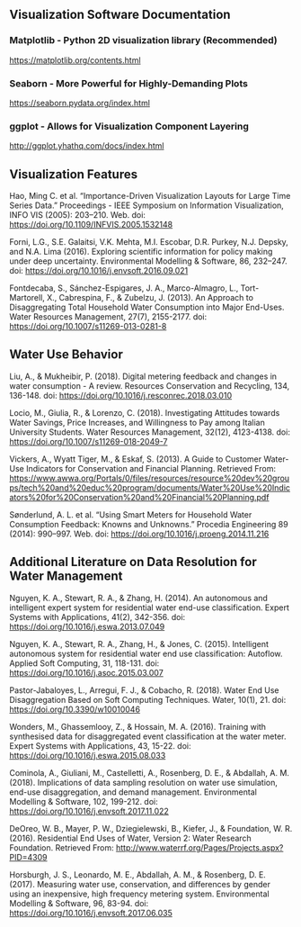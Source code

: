 ## Visualization Software Documentation

### Matplotlib - Python 2D visualization library (Recommended)

https://matplotlib.org/contents.html

### Seaborn - More Powerful for Highly-Demanding Plots

https://seaborn.pydata.org/index.html

### ggplot - Allows for Visualization Component Layering

http://ggplot.yhathq.com/docs/index.html




## Visualization Features

Hao, Ming C. et al. “Importance-Driven Visualization Layouts for Large Time Series Data.” Proceedings - IEEE Symposium on Information Visualization, INFO VIS (2005): 203–210. Web. doi: https://doi.org/10.1109/INFVIS.2005.1532148

Forni, L.G., S.E. Galaitsi, V.K. Mehta, M.I. Escobar, D.R. Purkey, N.J. Depsky, and N.A. Lima (2016). Exploring scientific information for policy making under deep uncertainty. Environmental Modelling & Software, 86, 232–247. doi: https://doi.org/10.1016/j.envsoft.2016.09.021

Fontdecaba, S., Sánchez-Espigares, J. A., Marco-Almagro, L., Tort-Martorell, X., Cabrespina, F., & Zubelzu, J. (2013). An Approach to Disaggregating Total Household Water Consumption into Major End-Uses. Water Resources Management, 27(7), 2155-2177. doi: https://doi.org/10.1007/s11269-013-0281-8



## Water Use Behavior

Liu, A., & Mukheibir, P. (2018). Digital metering feedback and changes in water consumption - A review. Resources Conservation and Recycling, 134, 136-148. doi: https://doi.org/10.1016/j.resconrec.2018.03.010

Locio, M., Giulia, R., & Lorenzo, C. (2018). Investigating Attitudes towards Water Savings, Price Increases, and Willingness to Pay among Italian University Students. Water Resources Management, 32(12), 4123-4138. doi: https://doi.org/10.1007/s11269-018-2049-7

Vickers, A., Wyatt Tiger, M., & Eskaf, S. (2013). A Guide to Customer Water-Use Indicators for Conservation and Financial Planning. Retrieved From: https://www.awwa.org/Portals/0/files/resources/resource%20dev%20groups/tech%20and%20educ%20program/documents/Water%20Use%20Indicators%20for%20Conservation%20and%20Financial%20Planning.pdf

Sønderlund, A. L. et al. “Using Smart Meters for Household Water Consumption Feedback: Knowns and Unknowns.” Procedia Engineering 89 (2014): 990–997. Web. doi: https://doi.org/10.1016/j.proeng.2014.11.216


## Additional Literature on Data Resolution for Water Management 

Nguyen, K. A., Stewart, R. A., & Zhang, H. (2014). An autonomous and intelligent expert system for residential water end-use classification. Expert Systems with Applications, 41(2), 342-356. doi: https://doi.org/10.1016/j.eswa.2013.07.049

Nguyen, K. A., Stewart, R. A., Zhang, H., & Jones, C. (2015). Intelligent autonomous system for residential water end use classification: Autoflow. Applied Soft Computing, 31, 118-131. doi: https://doi.org/10.1016/j.asoc.2015.03.007

Pastor-Jabaloyes, L., Arregui, F. J., & Cobacho, R. (2018). Water End Use Disaggregation Based on Soft Computing Techniques. Water, 10(1), 21. doi: https://doi.org/10.3390/w10010046

Wonders, M., Ghassemlooy, Z., & Hossain, M. A. (2016). Training with synthesised data for disaggregated event classification at the water meter. Expert Systems with Applications, 43, 15-22. doi: https://doi.org/10.1016/j.eswa.2015.08.033

Cominola, A., Giuliani, M., Castelletti, A., Rosenberg, D. E., & Abdallah, A. M. (2018). Implications of data sampling resolution on water use simulation, end-use disaggregation, and demand management. Environmental Modelling & Software, 102, 199-212. doi: https://doi.org/10.1016/j.envsoft.2017.11.022

DeOreo, W. B., Mayer, P. W., Dziegielewski, B., Kiefer, J., & Foundation, W. R. (2016). Residential End Uses of Water, Version 2: Water Research Foundation. Retrieved From: http://www.waterrf.org/Pages/Projects.aspx?PID=4309

Horsburgh, J. S., Leonardo, M. E., Abdallah, A. M., & Rosenberg, D. E. (2017). Measuring water use, conservation, and differences by gender using an inexpensive, high frequency metering system. Environmental Modelling & Software, 96, 83-94. doi: https://doi.org/10.1016/j.envsoft.2017.06.035


